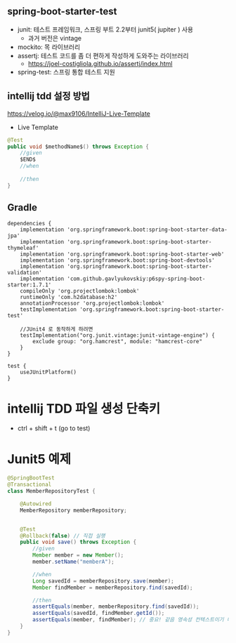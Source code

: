 ## spring-boot-starter-test
- junit: 테스트 프레임워크, 스프링 부트 2.2부터 junit5( jupiter ) 사용
    - 과거 버전은 vintage
- mockito: 목 라이브러리
- assertj: 테스트 코드를 좀 더 편하게 작성하게 도와주는 라이브러리
    - https://joel-costigliola.github.io/assertj/index.html
- spring-test: 스프링 통합 테스트 지원


## intellij tdd 설정 방법
https://velog.io/@max9106/IntelliJ-Live-Template

- Live Template
```java
@Test
public void $methodName$() throws Exception { 
    //given 
    $END$ 
    //when 
     
    //then 
}
```

## Gradle 
```
dependencies {
    implementation 'org.springframework.boot:spring-boot-starter-data-jpa'
    implementation 'org.springframework.boot:spring-boot-starter-thymeleaf'
    implementation 'org.springframework.boot:spring-boot-starter-web'
    implementation 'org.springframework.boot:spring-boot-devtools'
    implementation 'org.springframework.boot:spring-boot-starter-validation'
    implementation 'com.github.gavlyukovskiy:p6spy-spring-boot-starter:1.7.1'
    compileOnly 'org.projectlombok:lombok'
    runtimeOnly 'com.h2database:h2'
    annotationProcessor 'org.projectlombok:lombok'
    testImplementation 'org.springframework.boot:spring-boot-starter-test'

    //JUnit4 로 동작하게 하려면
    testImplementation("org.junit.vintage:junit-vintage-engine") {
        exclude group: "org.hamcrest", module: "hamcrest-core"
    }
}

test {
    useJUnitPlatform()
}

```

# intellij TDD 파일 생성 단축키
- ctrl + shift + t (go to test)

# Junit5 예제
```java
@SpringBootTest
@Transactional
class MemberRepositoryTest {

    @Autowired
    MemberRepository memberRepository;


    @Test
    @Rollback(false) // 직접 실행
    public void save() throws Exception {
        //given
        Member member = new Member();
        member.setName("memberA");

        //when
        Long savedId = memberRepository.save(member);
        Member findMember = memberRepository.find(savedId);

        //then
        assertEquals(member, memberRepository.find(savedId));
        assertEquals(savedId, findMember.getId());
        assertEquals(member, findMember); // 중요! 같음 영속성 컨텍스트이기 때문에 (1차캐시), select skip 함
    }
}
```
